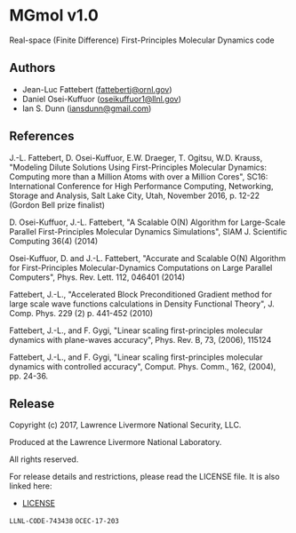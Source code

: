 MGmol v1.0
==========

Real-space (Finite Difference) First-Principles Molecular Dynamics code

Authors
-------

 * Jean-Luc Fattebert (fattebertj@ornl.gov)
 * Daniel Osei-Kuffuor (oseikuffuor1@llnl.gov)
 * Ian S. Dunn (iansdunn@gmail.com)


References
----------

J.-L. Fattebert, D. Osei-Kuffuor, E.W. Draeger, T. Ogitsu, W.D. Krauss,
"Modeling Dilute Solutions Using First-Principles Molecular Dynamics: 
Computing more than a Million Atoms with over a Million Cores",
SC16: International Conference for High Performance Computing, Networking,
Storage and Analysis, Salt Lake City, Utah, November 2016, p. 12-22
(Gordon Bell prize finalist)

D. Osei-Kuffuor, J.-L. Fattebert,
"A Scalable O(N) Algorithm for Large-Scale Parallel First-Principles Molecular
Dynamics Simulations",
SIAM J. Scientific Computing 36(4) (2014)

Osei-Kuffuor, D. and J.-L. Fattebert,
"Accurate and Scalable O(N) Algorithm for First-Principles Molecular-Dynamics
Computations on Large Parallel Computers",
Phys. Rev. Lett. 112, 046401 (2014)

Fattebert, J.-L.,
"Accelerated Block Preconditioned Gradient method for large scale wave
functions calculations in Density Functional Theory",
J. Comp. Phys. 229 (2) p. 441-452 (2010)

Fattebert, J.-L., and F. Gygi,
"Linear scaling first-principles molecular dynamics with plane-waves accuracy",
Phys. Rev. B, 73, (2006), 115124

Fattebert, J.-L., and F. Gygi,
"Linear scaling first-principles molecular dynamics with controlled accuracy",
Comput. Phys. Comm., 162, (2004), pp. 24-36.


Release
-------

Copyright (c) 2017, Lawrence Livermore National Security, LLC.

Produced at the Lawrence Livermore National Laboratory.

All rights reserved.

For release details and restrictions, please read the LICENSE file.
It is also linked here:
- [LICENSE](./LICENSE)

`LLNL-CODE-743438`  `OCEC-17-203`

